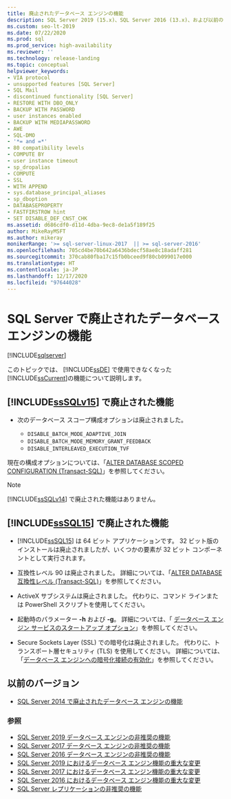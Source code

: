 ```yaml
---
title: 廃止されたデータベース エンジンの機能
description: SQL Server 2019 (15.x)、SQL Server 2016 (13.x)、および以前のバージョンで廃止されたデータベース エンジンの機能について説明します。
ms.custom: seo-lt-2019
ms.date: 07/22/2020
ms.prod: sql
ms.prod_service: high-availability
ms.reviewer: ''
ms.technology: release-landing
ms.topic: conceptual
helpviewer_keywords:
- VIA protocol
- unsupported features [SQL Server]
- SQL Mail
- discontinued functionality [SQL Server]
- RESTORE WITH DBO_ONLY
- BACKUP WITH PASSWORD
- user instances enabled
- BACKUP WITH MEDIAPASSWORD
- AWE
- SQL-DMO
- '*= and =*'
- 80 compatibility levels
- COMPUTE BY
- user instance timeout
- sp_dropalias
- COMPUTE
- SSL
- WITH APPEND
- sys.database_principal_aliases
- sp_dboption
- DATABASEPROPERTY
- FASTFIRSTROW hint
- SET DISABLE_DEF_CNST_CHK
ms.assetid: d686cdf0-d11d-4dba-9ec8-de1a5f189f25
author: MikeRayMSFT
ms.author: mikeray
monikerRange: '>= sql-server-linux-2017  || >= sql-server-2016'
ms.openlocfilehash: 705cd4be70b642a6436bdecf58ae8c18adaff281
ms.sourcegitcommit: 370cab80fba17c15fb0bceed9f80cb099017e000
ms.translationtype: HT
ms.contentlocale: ja-JP
ms.lasthandoff: 12/17/2020
ms.locfileid: "97644028"
---
```

# <a name="discontinued-database-engine-functionality-in-sql-server"></a>SQL Server で廃止されたデータベース エンジンの機能
[!INCLUDE[sqlserver](../includes/applies-to-version/sqlserver.md)]

  このトピックでは、 [!INCLUDE[ssDE](../includes/ssde-md.md)] で使用できなくなった [!INCLUDE[ssCurrent](../includes/ssnoversion-md.md)]の機能について説明します。  

## <a name="discontinued-features-in-sssqlv15"></a>[!INCLUDE[ssSQLv15](../includes/sssqlv15-md.md)] で廃止された機能  

- 次のデータベース スコープ構成オプションは廃止されました。

  - `DISABLE_BATCH_MODE_ADAPTIVE_JOIN`
  - `DISABLE_BATCH_MODE_MEMORY_GRANT_FEEDBACK`
  - `DISABLE_INTERLEAVED_EXECUTION_TVF`

現在の構成オプションについては、「[ALTER DATABASE SCOPED CONFIGURATION (Transact-SQL)](../t-sql/statements/alter-database-scoped-configuration-transact-sql.md)」を参照してください。

>[!NOTE]
>[!INCLUDE[ssSQLv14](../includes/sssqlv14-md.md)] で廃止された機能はありません。

## <a name="discontinued-features-in-sssql15"></a>[!INCLUDE[ssSQL15](../includes/sssql15-md.md)] で廃止された機能

- [!INCLUDE[ssSQL15](../includes/sssql15-md.md)] は 64 ビット アプリケーションです。 32 ビット版のインストールは廃止されましたが、いくつかの要素が 32 ビット コンポーネントとして実行されます。  

- 互換性レベル 90 は廃止されました。 詳細については、「[ALTER DATABASE 互換性レベル &#40;Transact-SQL&#41;](../t-sql/statements/alter-database-transact-sql-compatibility-level.md)」を参照してください。  

- ActiveX サブシステムは廃止されました。 代わりに、コマンド ラインまたは PowerShell スクリプトを使用してください。

- 起動時のパラメーター **-h** および **-g**。 詳細については、「 [データベース エンジン サービスのスタートアップ オプション](/previous-versions/sql/2014/database-engine/configure-windows/database-engine-service-startup-options?view=sql-server-2014&preserve-view=true)」を参照してください。

- Secure Sockets Layer (SSL) での暗号化は廃止されました。 代わりに、トランスポート層セキュリティ (TLS) を使用してください。 詳細については、「[データベース エンジンへの暗号化接続の有効化](../database-engine/configure-windows/enable-encrypted-connections-to-the-database-engine.md)」を参照してください。

## <a name="previous-versions"></a>以前のバージョン

- [SQL Server 2014 で廃止されたデータベース エンジンの機能](/previous-versions/sql/2014/database-engine/discontinued-database-engine-functionality-in-sql-server-2016?view=sql-server-2014&preserve-view=true)

### <a name="see-also"></a>参照

- [SQL Server 2019 データベース エンジンの非推奨の機能](deprecated-database-engine-features-in-sql-server-version-15.md)
- [SQL Server 2017 データベース エンジンの非推奨の機能](deprecated-database-engine-features-in-sql-server-2017.md)
- [SQL Server 2016 データベース エンジンの非推奨の機能](../database-engine/deprecated-database-engine-features-in-sql-server-2016.md)
- [SQL Server 2019 におけるデータベース エンジン機能の重大な変更](breaking-changes-to-database-engine-features-in-sql-server-version-15.md)
- [SQL Server 2017 におけるデータベース エンジン機能の重大な変更](breaking-changes-to-database-engine-features-in-sql-server-2017.md)
- [SQL Server 2016 におけるデータベース エンジン機能の重大な変更](breaking-changes-to-database-engine-features-in-sql-server-2016.md)
- [SQL Server レプリケーションの非推奨の機能](../relational-databases/replication/deprecated-features-in-sql-server-replication.md)